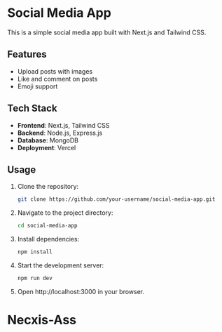 # Social Media App

This is a simple social media app built with Next.js and Tailwind CSS.

## Features

- Upload posts with images
- Like and comment on posts
- Emoji support

## Tech Stack

- **Frontend**: Next.js, Tailwind CSS
- **Backend**: Node.js, Express.js
- **Database**: MongoDB
- **Deployment**: Vercel

## Usage

1. Clone the repository:

   ```bash
   git clone https://github.com/your-username/social-media-app.git

2. Navigate to the project directory:

   ```bash
   cd social-media-app

3. Install dependencies:

   ```bash
   npm install    

4. Start the development server:

   ```bash
   npm run dev

5. Open http://localhost:3000 in your browser.
# Necxis-Ass

